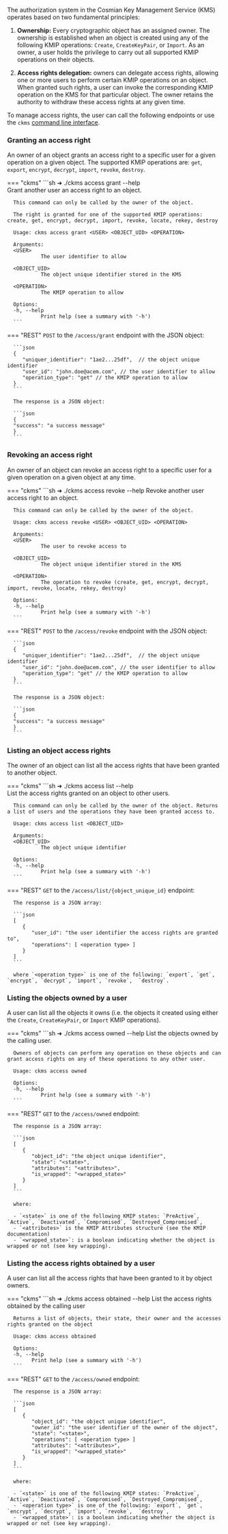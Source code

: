 
The authorization system in the Cosmian Key Management Service (KMS) operates based on two fundamental principles:

1. **Ownership:** Every cryptographic object has an assigned owner. The ownership is established when an object is created using any of the following KMIP operations: `Create`, `CreateKeyPair`, or `Import`. As an owner, a user holds the privilege to carry out all supported KMIP operations on their objects.

2. **Access rights delegation:** owners can delegate access rights, allowing one or more users to perform certain KMIP operations on an object. When granted such rights, a user can invoke the corresponding KMIP operation on the KMS for that particular object. The owner retains the authority to withdraw these access rights at any given time.


To manage access rights, the user can call the following endpoints or use the `ckms` [command line interface](./cli/cli.md).

### Granting an access right

An owner of an object grants an access right to a specific user for a given operation on a given object.
The supported KMIP operations are: `get`, `export`, `encrypt`, `decrypt`, `import`, `revoke`, `destroy`.

=== "ckms"
      ```sh
      ➜ ./ckms access grant --help  
      Grant another user an access right to an object.

      This command can only be called by the owner of the object.

      The right is granted for one of the supported KMIP operations: create, get, encrypt, decrypt, import, revoke, locate, rekey, destroy

      Usage: ckms access grant <USER> <OBJECT_UID> <OPERATION>

      Arguments:
      <USER>
               The user identifier to allow

      <OBJECT_UID>
               The object unique identifier stored in the KMS

      <OPERATION>
               The KMIP operation to allow

      Options:
      -h, --help
               Print help (see a summary with '-h')
      ```

=== "REST"
      `POST` to the `/access/grant` endpoint with the JSON object:

      ```json
      {
         "uniquer_identifier": "1ae2...25df",  // the object unique identifier
         "user_id": "john.doe@acem.com", // the user identifier to allow
         "operation_type": "get" // the KMIP operation to allow
      }
      ```

      The response is a JSON object:

      ```json
      {
      "success": "a success message"
      }
      ```



### Revoking an access right

An owner of an object can revoke an access right to a specific user for a given operation on a given object at any time.

=== "ckms"
      ```sh
      ➜ ./ckms access revoke --help
      Revoke another user access right to an object.

      This command can only be called by the owner of the object.

      Usage: ckms access revoke <USER> <OBJECT_UID> <OPERATION>

      Arguments:
      <USER>
               The user to revoke access to

      <OBJECT_UID>
               The object unique identifier stored in the KMS

      <OPERATION>
               The operation to revoke (create, get, encrypt, decrypt, import, revoke, locate, rekey, destroy)

      Options:
      -h, --help
               Print help (see a summary with '-h')
      ```

=== "REST"
      `POST` to the `/access/revoke` endpoint with the JSON object:

      ```json
      {
         "uniquer_identifier": "1ae2...25df",  // the object unique identifier
         "user_id": "john.doe@acem.com", // the user identifier to allow
         "operation_type": "get" // the KMIP operation to allow
      }
      ```

      The response is a JSON object:

      ```json
      {
      "success": "a success message"
      }
      ```
### Listing an object access rights

The owner of an object can list all the access rights that have been granted to another object.

=== "ckms"
      ```sh
      ➜ ./ckms access list --help  
      List the access rights granted on an object to other users.

      This command can only be called by the owner of the object. Returns a list of users and the operations they have been granted access to.

      Usage: ckms access list <OBJECT_UID>

      Arguments:
      <OBJECT_UID>
               The object unique identifier

      Options:
      -h, --help
               Print help (see a summary with '-h')
      ```

=== "REST"
      `GET` to the `/access/list/{object_unique_id}` endpoint:


      The response is a JSON array:

      ```json
      [
         {
            "user_id": "the user identifier the access rights are granted to",
            "operations": [ <operation type> ]
         }
      ]
      ```

      where `<operation type>` is one of the following: `export`, `get`, `encrypt`, `decrypt`, `import`, `revoke`,  `destroy`.

### Listing the objects owned by a user

A user can list all the objects it owns (i.e. the objects it created using either the `Create`, `CreateKeyPair`, or `Import` KMIP operations).

=== "ckms"
      ```sh
      ➜ ./ckms access owned --help
      List the objects owned by the calling user.

      Owners of objects can perform any operation on these objects and can grant access rights on any of these operations to any other user.

      Usage: ckms access owned

      Options:
      -h, --help
               Print help (see a summary with '-h')
      ```

=== "REST"
      `GET` to the `/access/owned` endpoint:


      The response is a JSON array:

      ```json
      [
         {
            "object_id": "the object unique identifier",
            "state": "<state>",
            "attributes": "<attributes>",
            "is_wrapped": "<wrapped_state>"
         }
      ]
      ```

      where:
   
      - `<state>` is one of the following KMIP states: `PreActive`, `Active`, `Deactivated`, `Compromised`, `Destroyed_Compromised`,
      - `<attributes>` is the KMIP Attributes structure (see the KMIP documentation)
      - `<wrapped_state>`: is a boolean indicating whether the object is wrapped or not (see key wrapping).


### Listing the access rights obtained by a user

A user can list all the access rights that have been granted to it by object owners.

=== "ckms"
      ```sh
      ➜ ./ckms access obtained --help
      List the access rights obtained by the calling user

      Returns a list of objects, their state, their owner and the accesses rights granted on the object

      Usage: ckms access obtained

      Options:
      -h, --help
            Print help (see a summary with '-h')
      ```

=== "REST"
      `GET` to the `/access/owned` endpoint:


      The response is a JSON array:

      ```json
      [
         {
            "object_id": "the object unique identifier",
            "owner_id": "the user identifier of the owner of the object",
            "state": "<state>",
            "operations": [ <operation type> ]
            "attributes": "<attributes>",
            "is_wrapped": "<wrapped_state>"
         }
      ]
      ```

      where:
   
      - `<state>` is one of the following KMIP states: `PreActive`, `Active`, `Deactivated`, `Compromised`, `Destroyed_Compromised`,
      - `<operation type>` is one of the following: `export`, `get`, `encrypt`, `decrypt`, `import`, `revoke`,  `destroy`,
      - `<wrapped_state>`: is a boolean indicating whether the object is wrapped or not (see key wrapping).

